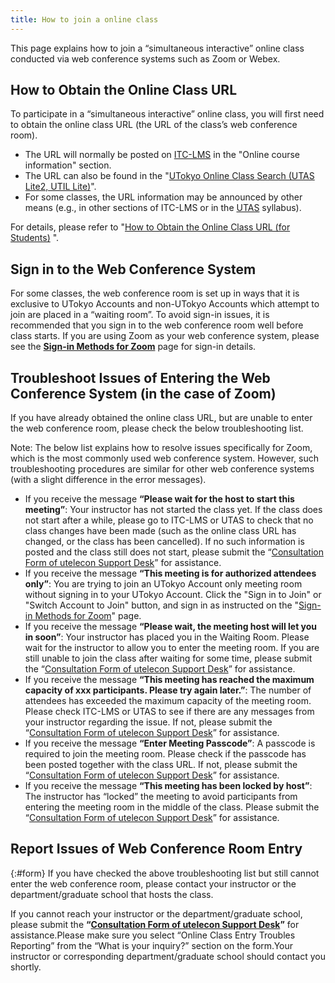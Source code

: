```yaml
--- 
title: How to join a online class
---
```


This page explains how to join a “simultaneous interactive” online class conducted via web conference systems such as Zoom or Webex. 

## How to Obtain the Online Class URL
To participate in a “simultaneous interactive” online class, you will first need to obtain the online class URL (the URL of the class’s web conference room).
 
* The URL will normally be posted on [ITC-LMS](https://itc-lms.ecc.u-tokyo.ac.jp/) in the "Online course information" section.
* The URL can also be found in the "[UTokyo Online Class Search (UTAS Lite2, UTIL Lite)](https://utelecon-directory.adm.u-tokyo.ac.jp/)".
* For some classes, the URL information may be announced by other means (e.g., in other sections of  ITC-LMS or in the [UTAS](https://utas.adm.u-tokyo.ac.jp/campusweb/campusportal.do) syllabus).

For details, please refer to "[How to Obtain the Online Class URL (for Students)](/en/oc/url) ".


## Sign in to the Web Conference System

For some classes, the web conference room is set up in ways that it is exclusive to UTokyo Accounts and non-UTokyo Accounts which attempt to join are placed in a “waiting room”. 
To avoid sign-in issues, it is recommended that you sign in to the web conference room well before class starts. 
If you are using Zoom as your web conference system, please see the **[Sign-in Methods for Zoom](/en/zoom/zoom_signin)** page for sign-in details.

## Troubleshoot Issues of Entering the Web Conference System (in the case of Zoom)
If you have already obtained the online class URL, but are unable to enter the web conference room, please check the below troubleshooting list.

Note: The below list explains how to resolve issues specifically for Zoom, which is the most commonly used web conference system. However, such troubleshooting procedures are similar for other web conference systems (with a slight difference in the error messages). 

- If you receive the message **“Please wait for the host to start this meeting”**: Your instructor has not started the class yet. If the class does not start after a while, please go to ITC-LMS or UTAS to check that no class changes have been made (such as the online class URL has changed, or the class has been cancelled). If no such information is posted and the class still does not start, please submit the “[Consultation Form of utelecon Support Desk](#form)” for assistance.
- If you receive the message **“This meeting is for authorized attendees only”**: You are trying to join an UTokyo Account only meeting room without signing in to your UTokyo Account. Click the "Sign in to Join" or "Switch Account to Join" button, and sign in as instructed on the "[Sign-in Methods for Zoom](/en/zoom/zoom_signin)" page.
- If you receive the message **“Please wait, the meeting host will let you in soon”**: Your instructor has placed you in the Waiting Room. Please wait for the instructor to allow you to enter the meeting room. If you are still unable to join the class after waiting for some time, please submit the “[Consultation Form of utelecon Support Desk](#form)” for assistance.
- If you receive the message **“This meeting has reached the maximum capacity of xxx participants. Please try again later.”**: The number of attendees has exceeded the maximum capacity of the meeting room. Please check ITC-LMS or UTAS to see if there are any messages from your instructor regarding the issue. If not, please submit the “[Consultation Form of utelecon Support Desk](#form)” for assistance.
- If you receive the message **“Enter Meeting Passcode”**: A passcode is required to join the meeting room. Please check if the passcode has been posted together with the class URL. If not, please submit the “[Consultation Form of utelecon Support Desk](#form)” for assistance.
- If you receive the message **“This meeting has been locked by host”**: The instructor has “locked” the meeting to avoid participants from entering the meeting room in the middle of the class. Please submit the “[Consultation Form of utelecon Support Desk](#form)” for assistance.


## Report Issues of Web Conference Room Entry
{:#form}
If you have checked the above troubleshooting list but still cannot enter the web conference room, please contact your instructor or the department/graduate school that hosts the class. 

If you cannot reach your instructor or the department/graduate school, please submit the **“[Consultation Form of utelecon Support Desk](https://forms.gle/AQevtbkCgRvn6wc39)”** for assistance.Please make sure you select “Online Class Entry Troubles Reporting” from the “What is your inquiry?” section on the form.Your instructor or corresponding department/graduate school should contact you shortly.






